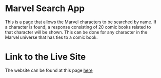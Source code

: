 # Marvel Search App
This is a page that allows the Marvel characters to be searched by name. If a character is found, a response consisting of 20 comic books related to that character will be shown. This can be done for any character in the Marvel universe that has ties to a comic book.
# Link to the Live Site
The website can be found at this page [here](https://krogers78.github.io/marvelSearchApp/)
